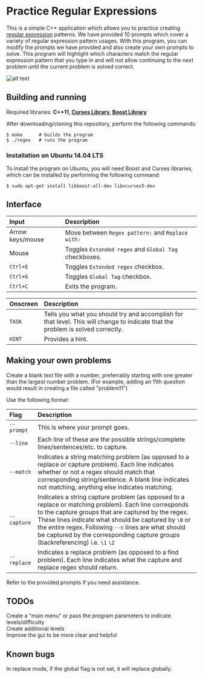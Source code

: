 Practice Regular Expressions
============

This is a simple C++ application which allows you to practice creating [regular expression](http://en.wikipedia.org/wiki/Regular_expression) patterns. We have provided 10 prompts which cover a variety of regular expression pattern usages. With this program, you can modify the prompts we have provided and also create your own prompts to solve. This program will highlight which characters match the regular expression pattern that you type in and will not allow continuing to the next problem until the current problem is solved correct.

![alt text](http://i.imgur.com/qZTMalh.gif "gif demo")

Building and running
---
Required libraries: **C++11, [Curses Library](http://en.wikipedia.org/wiki/Curses_%28programming_library%29), [Boost Library](http://www.boost.org/)**

After downloading/cloning this repository, perform the following commands:
```
$ make      # builds the program
$ ./regex   # runs the program
```

### Installation on Ubuntu 14.04 LTS
To install the program on Ubuntu, you will need Boost and Curses libraries,
which can be installed by performing the following command:
```
$ sudo apt-get install libboost-all-dev libncurses5-dev
```

Interface
---
| Input | Description |
|:-----|:-----|
| Arrow keys/mouse | Move between `Regex pattern:` and `Replace with:`|
| Mouse | Toggles `Extended regex` and `Global Tag` checkboxes. |
| `Ctrl+E` | Toggles `Extended regex` checkbox. |
| `Ctrl+G` | Toggles `Global Tag` checkbox. |
| `Ctrl+C` | Exits the program. |

| Onscreen | Description |
|:------|:-----|
| `TASK` | Tells you what you should try and accomplish for that level. This will change to indicate that the problem is solved correctly.|
| `HINT` | Provides a hint. |

Making your own problems
---
Create a blank text file with a number, preferrably starting with one greater than the largest number problem. (For example, adding an 11th question would result in creating a file called "problem11")

Use the following format:

| Flag | Description |
|:--------------|:---------------|
|`--prompt` | This is where your prompt goes.|
|`--line`| Each line of these are the possible strings/complete lines/sentences/etc. to capture.|
|`--match`| Indicates a string matching problem (as opposed to a replace or capture problem). Each line indicates whether or not a regex should match that corresponding string/sentence. A blank line indicates not matching, anything else indicates matching.|
|`--capture`| Indicates a string capture problem (as opposed to a replace or matching problem). Each line corresponds to the capture groups that are captured by the regex. These lines indicate what should be captured by `\0` or the entire regex. Following `--n` lines are what should be captured by the corresponding capture groups (backreferencing) i.e. `\1` `\2`|
|`--replace`| Indicates a replace problem (as opposed to a find problem). Each line indicates what the capture and replace regex should return.|

Refer to the provided prompts if you need assistance.

TODOs
---
Create a "main menu" or pass the program parameters to indicate levels/difficulty    
Create additional levels    
Improve the gui to be more clear and helpful    

Known bugs
---
In replace mode, if the global flag is not set, it will replace globally.
